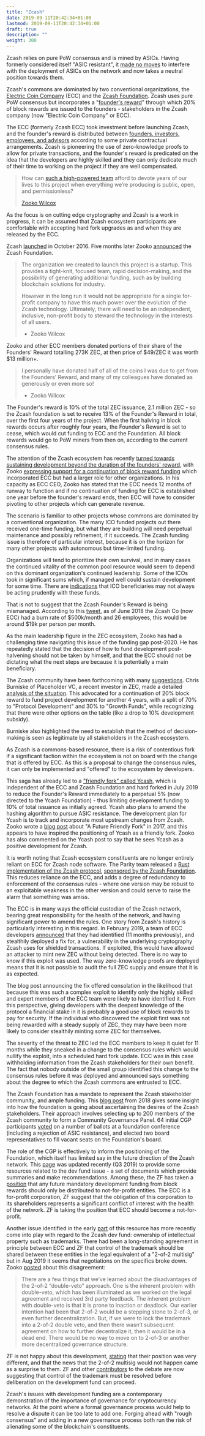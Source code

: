 ```yaml
---
title: "Zcash"
date: 2019-09-11T20:42:34+01:00
lastmod: 2019-09-11T20:42:34+01:00
draft: true
description: ""
weight: 300
---
```


Zcash relies on pure PoW consensus and is mined by ASICs. Having formerly considered itself "ASIC resistant", it [made no moves](https://cointelegraph.com/news/zcash-exercises-restraint-as-the-antminer-z11-release-approaches) to interfere with the deployment of ASICs on the network and now takes a neutral position towards them.

Zcash's commons are dominated by two conventional organizations, the [Electric Coin Company](https://electriccoin.co/) (ECC) and the [Zcash Foundation](https://www.zfnd.org/). Zcash uses pure PoW consensus but incorporates a "[founder's reward](https://electriccoin.co/blog/funding/)" through which 20% of block rewards are issued to the founders - stakeholders in the Zcash company (now "Electric Coin Company" or ECC).

The ECC (formerly Zcash ECC) took investment before launching Zcash, and the founder's reward is distributed between [founders, investors, employees, and advisors](https://z.cash/team.html) according to some private contractual arrangements. Zcash is pioneering the use of zero-knowledge proofs to allow for private transactions, and the founder's reward is predicated on the idea that the developers are highly skilled and they can only dedicate much of their time to working on the project if they are well compensated. 

>  How can [such a high-powered team](https://z.cash/team.html) afford to devote years of our lives to this project when everything we’re producing is public, open, and permissionless?
>
> [Zooko Wilcox](https://electriccoin.co/blog/funding/)

As the focus is on cutting edge cryptography and Zcash is a work in progress, it can be assumed that Zcash ecosystem participants are comfortable with accepting hard fork upgrades as and when they are released by the ECC.

Zcash [launched](https://z.cash/support/faq/) in October 2016. Five months later Zooko [announced](https://electriccoin.co/blog/announcing-the-zcash-foundation/) the Zcash Foundation.

> The organization we created to launch this project is a startup. This provides a tight-knit, focused team, rapid decision-making, and the possibility of generating additional funding, such as by building blockchain solutions for industry.
>
> However in the long run it would not be appropriate for a single for-profit company to have this much power over the evolution of the Zcash technology. Ultimately, there will need to be an independent, inclusive, non-profit body to steward the technology in the interests of all users.
>
> * Zooko Wilcox

Zooko and other ECC members donated portions of their share of the Founders' Reward totalling 273K ZEC, at then price of $49/ZEC it was worth $13 million+. 

> I personally have donated half of all of the coins I was due to get from the Founders’ Reward, and many of my colleagues have donated as generously or even more so!
>
> * Zooko Wilcox

The Founder's reward is 10% of the total ZEC issuance, 2.1 million ZEC - so the Zcash foundation is set to receive 13% of the Founder's Reward in total, over the first four years of the project. When the first halving in block rewards occurs after roughly four years, the Founder's Reward is set to cease, which would cut funding to ECC and the Foundation. All block rewards would go to PoW miners from then on, according to the current consensus rules.

The attention of the Zcash ecosystem has recently [turned towards sustaining development beyond the duration of the founders' reward](https://finance.yahoo.com/news/zooko-wilcox-gives-zcash-community-154140125.html), with Zooko [expressing support for a continuation of block reward funding](https://medium.com/@zooko_25893/a-personal-letter-about-the-possibility-of-a-new-zcash-dev-fund-f6d30df64392) which incorporated ECC but had a larger role for other organizations. In his capacity as ECC CEO, Zooko has stated that the ECC needs 12 months of runway to function and if no continuation of funding for ECC is established one year before the founder's reward ends, then ECC will have to consider pivoting to other projects which can generate revenue.

The scenario is familiar to other projects whose commons are dominated by a conventional organization. The many ICO funded projects out there received one-time funding, but what they are building will need perpetual maintenance and possibly refinement, if it succeeds. The Zcash funding issue is therefore of particular interest, because it is on the horizon for many other projects with autonomous but time-limited funding.

Organizations will tend to prioritize their own survival, and in many cases the continued vitality of the common pool resource would seem to depend on this dominant organization's continued leadership. Some of the ICOs took in significant sums which, if managed well could sustain development for some time. There are [indications](https://thenextweb.com/hardfork/2019/07/25/justin-sun-tron-marketing-buffett-lunch-cancelled/) that ICO beneficiaries may not always be acting prudently with these funds.

That is not to suggest that the Zcash Founder's Reward is being mismanaged. According to this [tweet](https://twitter.com/bcrypt/status/1011602573873336320?s=20), as of June 2018 the Zcash Co (now ECC) had a burn rate of $500k/month and 26 employees, this would be around $19k per person per month.

As the main leadership figure in the ZEC ecosystem, Zooko has had a challenging time navigating this issue of the funding gap post-2020. He has repeatedly stated that the decision of how to fund development post-halvening should not be taken by himself, and that the ECC should not be dictating what the next steps are because it is potentially a main beneficiary.

The Zcash community have been forthcoming with many [suggestions](https://forum.zcashcommunity.com/t/future-of-zcash-dev-funding-megathread-everything-in-one-place/34063). Chris Burniske of Placeholder VC, a recent investor in ZEC, made a detailed [analysis of the situation](https://forum.zcashcommunity.com/t/placeholder-considerations-resources-governance-and-legitimacy-in-nu4/34045). This advocated for a continuation of 20% block reward to fund project development for another 4 years, with a split of 70% to "Protocol Development" and 30% to "Growth Funds", while recognizing that there were other options on the table (like a drop to 10% development subsidy).

Burniske also highlighted the need to establish that the method of decision-making is seen as legitimate by all stakeholders in the Zcash ecosystem. 

As Zcash is a commons-based resource, there is a risk of contentious fork if a significant faction within the ecosystem is not on board with the change that is offered by ECC. As this is a proposal to change the consensus rules, it can only be implemented and "offered" to the ecosystem by developers.

This saga has already led to a ["friendly fork" called Ycash](https://medium.com/@YcashFoundation/announcing-ycash-the-first-friendly-fork-of-the-zcash-blockchain-ac386ed6368c), which is independent of the ECC and Zcash Foundation and hard forked in July 2019 to reduce the Founder's Reward immediately to a perpetual 5% (now directed to the Ycash Foundation) - thus limiting development funding to 10% of total issuance as initially agreed. Ycash also plans to amend the hashing algorithm to pursue ASIC resistance. The development plan for Ycash is to track and incorporate most upstream changes from Zcash. Zooko wrote a [blog post](https://z.cash/blog/future-friendly-fork/) about "A Future Friendly Fork" in 2017, and this appears to have inspired the positioning of Ycash as a friendly fork. Zooko has also commented on the Ycash post to say that he sees Ycash as a positive development for Zcash.

It is worth noting that Zcash ecosystem constituents are no longer entirely reliant on ECC for Zcash node software. The Parity team released a [Rust implementation of the Zcash protocol](https://github.com/paritytech/parity-zcash), [sponsored by the Zcash Foundation](https://www.parity.io/parity-teams-up-with-zcash-foundation-for-parity-zcash-client/). This reduces reliance on the ECC, and adds a degree of redundancy to enforcement of the consensus rules - where one version may be robust to an exploitable weakness in the other version and could serve to raise the alarm that something was amiss. 

The ECC is in many ways the official custodian of the Zcash network, bearing great responsibility for the health of the network, and having significant power to amend the rules. One story from Zcash's history is particularly interesting in this regard. In February 2019, a team of ECC developers [announced](https://z.cash/blog/zcash-counterfeiting-vulnerability-successfully-remediated/) that they had identified (11 months previously), and stealthily deployed a fix for, a vulnerability in the underlying cryptography Zcash uses for shielded transactions. If exploited, this would have allowed an attacker to mint new ZEC without being detected. There is no way to know if this exploit was used. The way zero-knowledge proofs are deployed means that it is not possible to audit the full ZEC supply and ensure that it is as expected.

The blog post announcing the fix offered consolation in the likelihood that because this was such a complex exploit to identify only the highly skilled and expert members of the ECC team were likely to have identified it. From this perspective, giving developers with the deepest knowledge of the protocol a financial stake in it is probably a good use of block rewards to pay for security. If the individual who discovered the exploit first was not being rewarded with a steady supply of ZEC, they may have been more likely to consider stealthily minting some ZEC for themselves.

The severity of the threat to ZEC led the ECC members to keep it quiet for 11 months while they sneaked in a change to the consensus rules which would nullify the exploit, into a scheduled hard fork update. ECC was in this case withholding information from the Zcash stakeholders for their own benefit. The fact that nobody outside of the small group identified this change to the consensus rules before it was deployed and announced says something about the degree to which the Zcash commons are entrusted to ECC.

The Zcash Foundation has a mandate to represent the Zcash stakeholder community, and ample funding. This [blog post](https://www.zfnd.org/blog/governance-results/) from 2018 gives some insight into how the foundation is going about ascertaining the desires of the Zcash stakeholders. Their approach involves selecting up to 200 members of the Zcash community to form a Community Governance Panel. 64 initial CGP participants [voted](https://vote.heliosvoting.org/helios/elections/cdc15aa6-6f75-11e8-b5e0-0e48ec97cebb/view) on a number of ballots at a foundation conference (including a rejection of ASIC resistance), and elected two board representatives to fill vacant seats on the Foundation's board. 

The role of the CGP is effectively to inform the positioning of the Foundation, which itself has limited say in the future direction of the Zcash network. This [page](https://www.zfnd.org/governance/) was updated recently (Q3 2019) to provide some resources related to the dev fund issue - a set of documents which provide summaries and make recommendations. Among these, the ZF has taken a [position](https://www.zfnd.org/blog/dev-fund-guidance-and-timeline/) that any future mandatory development funding from block rewards should only be distributed to not-for-profit entities. The ECC is a for-profit corporation, ZF suggest that the obligation of this corporation to its shareholders represents a significant conflict of interest with the health of the network. ZF is taking the position that ECC should become a not-for-profit.

Another issue identified in the early [part](/software-production/FOSS-governance/) of this resource has more recently come into play with regard to the Zcash dev fund: ownership of intellectual property such as trademarks. There had been a long-standing agreement in principle between ECC and ZF that control of the trademark should be shared between these entities in the legal equivalent of a "2-of-2 multisig" but in Aug 2019 it seems that negotiations on the specifics broke down. Zooko [posted](https://forum.zcashcommunity.com/t/note-about-trademark-strategy/34807) about this disagreement:

> There are a few things that we’ve learned about the disadvantages of the 2-of-2 “double-veto” approach. One is the inherent problem with double-veto, which has been illuminated as we worked on the legal agreement and received 3rd party feedback. The inherent problem with double-veto is that it is prone to inaction or deadlock. Our earlier intention had been that 2-of-2 would be a stepping stone to 2-of-3, or even further decentralization. But, if we were to lock the trademark into a 2-of-2 double veto, and then there wasn’t subsequent agreement on how to further decentralize it, then it would be in a dead end. There would be no way to move on to 2-of-3 or another more decentralized governance structure.

ZF is not happy about this development, [stating](https://www.zfnd.org/blog/zcash-trademark-update/) that their position was very different, and that the news that the 2-of-2 multisig would not happen came as a surprise to them. ZF and other [contributors](https://twitter.com/_prestwich/status/1165390624171986944) to the debate are now suggesting that control of the trademark must be resolved before deliberation on the development fund can proceed. 

Zcash's issues with development funding are a contemporary demonstration of the importance of governance for cryptocurrency networks. At the point where a formal governance process would help to resolve a dispute it can be too late to add one. Forging ahead with "rough consensus" and adding in a new governance process both run the risk of alienating some of the blockchain's constituents.